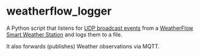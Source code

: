 # weatherflow_logger

A Python script that listens for [UDP broadcast events](https://weatherflow.github.io/SmartWeather/api/udp.html) from a [WeatherFlow Smart Weather Station](http://weatherflow.com/smart-home-weather-stations/) and logs them to a file.

It also forwards (publishes) Weather observations via MQTT.
